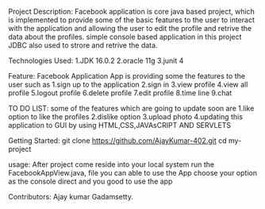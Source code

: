 Project Description:
Facebook application is core java based project, which is implemented to provide some of the basic features to the user to interact with the application and allowing the user to edit the profile and retrive the data about the profiles. simple console based application in this project JDBC also used to strore and retrive the data.

Technologies Used:
1.JDK 16.0.2 2.oracle 11g 3.junit 4

Feature:
Facebook Application App is providing some the features to the user such as 1.sign up to the application 2.sign in 3.view profile 4.view all profile 5.logout profile 6.delete profile 7.edit profile 8.time line 9.chat

TO DO LIST:
some of the features which are going to update soon are 1.like option to like the profiles 2.dislike option 3.upload photo 4.updating this application to GUI by using HTML,CSS,JAVAsCRIPT AND SERVLETS

Getting Started:
git clone https://github.com/AjayKumar-402.git cd my-project

usage:
After project come reside into your local system run the FacebookAppView.java, file you can able to use the App choose your option as the console direct and you good to use the app

Contributors:
Ajay kumar Gadamsetty.
